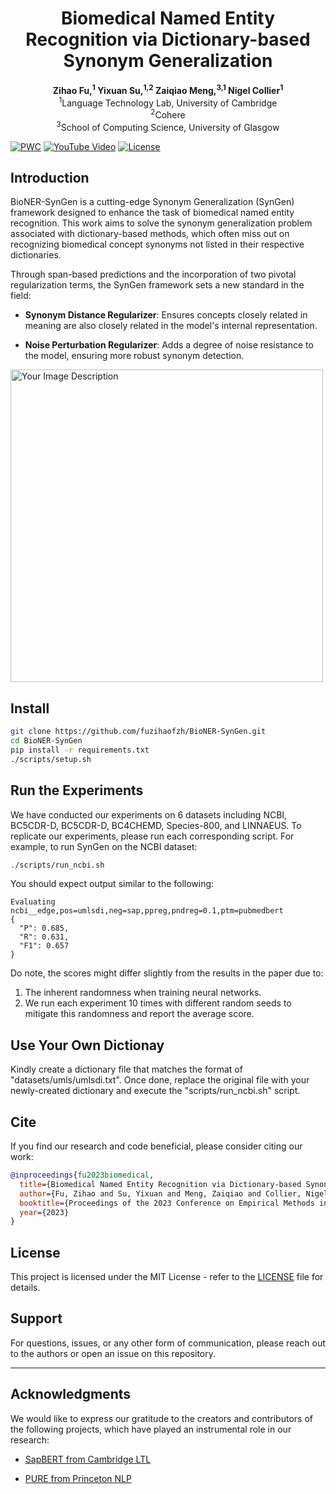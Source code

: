 # <div align="center">Biomedical Named Entity Recognition via Dictionary-based Synonym Generalization</div>
<div align="center"><b>Zihao Fu,<sup>1</sup> Yixuan Su,<sup>1,2</sup> Zaiqiao Meng,<sup>3,1</sup> Nigel Collier<sup>1</sup></b></div>

<div align="center">
<sup>1</sup>Language Technology Lab, University of Cambridge<br>
<sup>2</sup>Cohere<br>
<sup>3</sup>School of Computing Science, University of Glasgow
</div>

[![PWC](https://img.shields.io/badge/%F0%9F%93%8E%20arXiv-Paper-red)](https://arxiv.org/pdf/2305.13066.pdf)
[![YouTube Video](https://img.shields.io/badge/YouTube-Video-red.svg)](https://www.youtube.com/watch?v=nJnV_TcOAQA)
[![License](https://img.shields.io/badge/License-MIT-blue.svg)](https://opensource.org/licenses/MIT)


## Introduction
BioNER-SynGen is a cutting-edge Synonym Generalization (SynGen) framework designed to enhance the task of biomedical named entity recognition. This work aims to solve the synonym generalization problem associated with dictionary-based methods, which often miss out on recognizing biomedical concept synonyms not listed in their respective dictionaries.

Through span-based predictions and the incorporation of two pivotal regularization terms, the SynGen framework sets a new standard in the field:

- **Synonym Distance Regularizer**: Ensures concepts closely related in meaning are also closely related in the model's internal representation.
  
- **Noise Perturbation Regularizer**: Adds a degree of noise resistance to the model, ensuring more robust synonym detection.

<img width="500" src="https://github.com/fuzihaofzh/BioNER-SynGen/assets/1419566/af77dc1b-7b04-41b6-aca9-778694d26ecd" alt="Your Image Description">


## Install 

```bash
git clone https://github.com/fuzihaofzh/BioNER-SynGen.git
cd BioNER-SynGen
pip install -r requirements.txt
./scripts/setup.sh
```

## Run the Experiments

We have conducted our experiments on 6 datasets including NCBI, BC5CDR-D, BC5CDR-D, BC4CHEMD, Species-800, and LINNAEUS. To replicate our experiments, please run each corresponding script. For example, to run SynGen on the NCBI dataset:

```bash
./scripts/run_ncbi.sh
```

You should expect output similar to the following:

```
Evaluating ncbi__edge,pos=umlsdi,neg=sap,ppreg,pndreg=0.1,ptm=pubmedbert
{
  "P": 0.685,
  "R": 0.631,
  "F1": 0.657
}
```

Do note, the scores might differ slightly from the results in the paper due to:

1. The inherent randomness when training neural networks.
2. We run each experiment 10 times with different random seeds to mitigate this randomness and report the average score.

## Use Your Own Dictionay
Kindly create a dictionary file that matches the format of "datasets/umls/umlsdi.txt". Once done, replace the original file with your newly-created dictionary and execute the "scripts/run_ncbi.sh" script.

## Cite
If you find our research and code beneficial, please consider citing our work:

```bibtex
@inproceedings{fu2023biomedical,
  title={Biomedical Named Entity Recognition via Dictionary-based Synonym Generalization},
  author={Fu, Zihao and Su, Yixuan and Meng, Zaiqiao and Collier, Nigel},
  booktitle={Proceedings of the 2023 Conference on Empirical Methods in Natural Language Processing (EMNLP)},
  year={2023}
}
```

## License
This project is licensed under the MIT License - refer to the [LICENSE](LICENSE) file for details.

## Support
For questions, issues, or any other form of communication, please reach out to the authors or open an issue on this repository.

---

## Acknowledgments

We would like to express our gratitude to the creators and contributors of the following projects, which have played an instrumental role in our research:

- [SapBERT from Cambridge LTL](https://github.com/cambridgeltl/sapbert)

- [PURE from Princeton NLP](https://github.com/princeton-nlp/PURE) 
